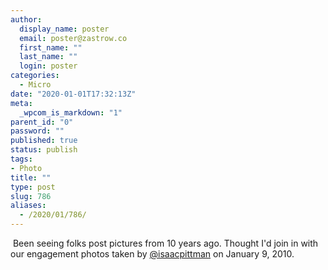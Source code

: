 ```yaml
---
author:
  display_name: poster
  email: poster@zastrow.co
  first_name: ""
  last_name: ""
  login: poster
categories:
  - Micro
date: "2020-01-01T17:32:13Z"
meta:
  _wpcom_is_markdown: "1"
parent_id: "0"
password: ""
published: true
status: publish
tags:
- Photo
title: ""
type: post
slug: 786
aliases:
  - /2020/01/786/
---
```

<p><img src="/assets/2020/01/79367478_2824587600913299_4452392516653922352_n.jpg?_nc_ht=scontent.cdninstagram.com&amp;_nc_ohc=EX_MPORnlW0AX9Is78E&amp;oh=c3063a5316d5178d523252b1a726afbb&amp;oe=5E99A6F6" alt="" /> Been seeing folks post pictures from 10 years ago. Thought I'd join in with our engagement photos taken by <a href="https://micro.blog/isaacpittman">@isaacpittman</a> on January 9, 2010.</p>
